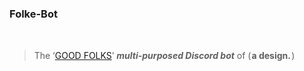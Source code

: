 # <h3>Folke-Bot</h3> <br><blockquote>The   ‘[GOOD FOLKS](http://discord.gg/vxpm8EX)’   <b>*multi*-***purposed***   *****Discord   bot*****</b></b></b>   of   ( <b>a   design.</b> )</blockquote>
